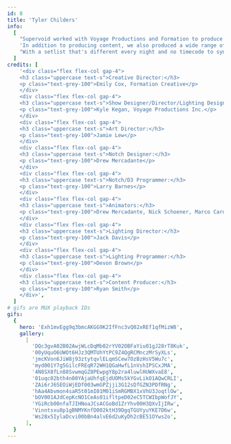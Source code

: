 ```yaml
---
id: 8
title: 'Tyler Childers'
info:
  [
    "Supervoid worked with Voyage Productions and Formation to produce visuals for Tyler Childers' MULE PULL tour. Working under the creative direction of Emily Cox and art director Jamie Issuh, we developed landscapes, abstract animations, and visual effects that brought the audience into Tyler's world, a celebration of all things Appalachia layered with tinges of psychedelia and spiritual imagery.",
    'In addition to producing content, we also produced a wide range of Notch effects. Every song had a dedicated Notch look, ranging from subtle film grain overlays to absolutely wild psychedelic rock treatments that pulsed with the music and evolved from song to song. Media server programmer Larry Barnes worked with video operator Adam Skapple to expose key parameters within each look so that Adam could improvise and make the show unique for each performance.',
    "With a setlist that's different every night and no timecode to sync visuals to, we had to develop the visuals in a way that made sure all the big moments were highlighted while keeping things flexible enough to make room for improvisation. It was a big challenge, but we put our heads together and ended up with an amazing show that's received rave reviews from audiences all over the country.",
  ]
credits: [
    '<div class="flex flex-col gap-4">
    <h3 class="uppercase text-s">Creative Director:</h3>
    <p class="text-grey-100">Emily Cox, Formation Creative</p>
    </div>
    <div class="flex flex-col gap-4">
    <h3 class="uppercase text-s">Show Designer/Director/Lighting Designer:</h3>
    <p class="text-grey-100">Kyle Kegan, Voyage Productions Inc.</p>
    </div>
    <div class="flex flex-col gap-4">
    <h3 class="uppercase text-s">Art Director:</h3>
    <p class="text-grey-100">Jamie Lew</p>
    </div>
    <div class="flex flex-col gap-4">
    <h3 class="uppercase text-s">Notch Designer:</h3>
    <p class="text-grey-100">Drew Mercadante</p>
    </div>
    <div class="flex flex-col gap-4">
    <h3 class="uppercase text-s">Notch/D3 Programmer:</h3>
    <p class="text-grey-100">Larry Barnes</p>
    </div>
    <div class="flex flex-col gap-4">
    <h3 class="uppercase text-s">Animators:</h3>
    <p class="text-grey-100">Drew Mercadante, Nick Schoener, Marco Cardenas, Karl Fekete, Matt Keppler</p>
    </div>
    <div class="flex flex-col gap-4">
    <h3 class="uppercase text-s">Lighting Director:</h3>
    <p class="text-grey-100">Jack Davis</p>
    </div>
    <div class="flex flex-col gap-4">
    <h3 class="uppercase text-s">Lighting Programmer:</h3>
    <p class="text-grey-100">Devon Brown</p>
    </div>
    <div class="flex flex-col gap-4">
    <h3 class="uppercase text-s">Content Producer:</h3>
    <p class="text-grey-100">Ryan Smith</p>
    </div>',
  ]
# gifs are MUX playback IDs
gifs:
  {
    hero: 'Exh1mvEgg9q3bmcAKGG9K2IfFnc3vQ02xREf1qfMizW8',
    gallery:
      [
        'DQc3gvA02B02AwjWLcDqMb02rYV02OBFaYiu01gJ28rT8Kuk',
        '00yUquO6UWOt6HJz3QMTUhYtPC9Z4QgRCMnczMrSyXLs',
        'jmcKVon6JiW8j93ztytqvlELqmSCew7OzBzHsV5Wu7c',
        'myd001Y7g5GilcFREqR72WH1QGaHwfL1nVshIPSCxJMA',
        '4N8SX8fLn88SvwmqGZ8PEwpgY8p2ra4luwlHUWXvaE8',
        '01uqc02bth4n00YAjaUhfqEjdUOMs5kYGvLikO1AQwCRLI',
        'ZAi6rJ6SEOiWjEDf003wmGPZjji3G12sDfGZN3PDfRNg',
        'hAa4Abvmon4saR5t01mI01M01iSmRGMBX1xVhU3JoqtlOw',
        'bOV001AJdCepKcNO1CeAs01ifltpeD02eC5TCWIbpWofJY',
        'YGiRcb00nfaTJIHNoaJCsACGoBd1ZrYhv00H3QXvIjIRw',
        'Vinntsxu8p1gBNMYKnfD002ktH39DgqTGUYyuYKE7D6w',
        'Ws28x5IylaDcvi00bBn4alvE6d2uKyDh2cBE51OYws2o',
      ],
  }
---
```

